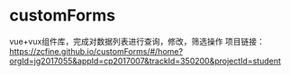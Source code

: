 # customForms
vue+vux组件库，完成对数据列表进行查询，修改，筛选操作
项目链接：https://zcfine.github.io/customForms/#/home?orgId=jg2017055&appId=cp2017007&trackId=350200&projectId=student
